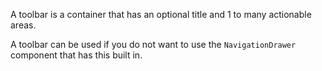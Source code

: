 A toolbar is a container that has an optional title and 1 to many actionable areas.

A toolbar can be used if you do not want to use the `NavigationDrawer` component that
has this built in.
